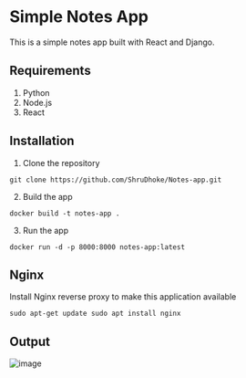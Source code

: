 # Simple Notes App
This is a simple notes app built with React and Django.

## Requirements
1. Python 
2. Node.js
3. React

## Installation
1. Clone the repository
```
git clone https://github.com/ShruDhoke/Notes-app.git
```
2. Build the app
```
docker build -t notes-app .
```
3. Run the app
```
docker run -d -p 8000:8000 notes-app:latest
```

## Nginx
Install Nginx reverse proxy to make this application available

```
sudo apt-get update sudo apt install nginx
```
## Output
![image](https://github.com/ShruDhoke/Notes-app/assets/114598355/178b840d-9128-4769-a589-0255bbe41bad)
